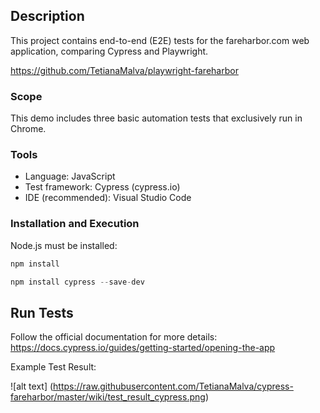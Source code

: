 
## Description ##
This project contains end-to-end (E2E) tests for the fareharbor.com web application, comparing Cypress and Playwright.

https://github.com/TetianaMalva/playwright-fareharbor

### Scope ###

This demo includes three basic automation tests that exclusively run in Chrome.

### Tools ###
* Language: JavaScript
* Test framework: Cypress (cypress.io)
* IDE (recommended): Visual Studio Code

### Installation and Execution ### 
Node.js must be installed:

```python
npm install
```

```python
npm install cypress --save-dev
```

## Run Tests ##

Follow the official documentation for more details: https://docs.cypress.io/guides/getting-started/opening-the-app 

Example Test Result:

![alt text] (https://raw.githubusercontent.com/TetianaMalva/cypress-fareharbor/master/wiki/test_result_cypress.png) 